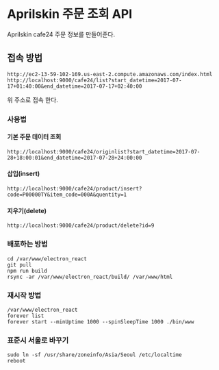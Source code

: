 # Aprilskin 주문 조회 API
Aprilskin cafe24 주문 정보를 만들어준다.

## 접속 방법
```
http://ec2-13-59-102-169.us-east-2.compute.amazonaws.com/index.html
http://localhost:9000/cafe24/list?start_datetime=2017-07-17+01:40:00&end_datetime=2017-07-17+02:40:00
```
위 주소로 접속 한다.

### 사용법

#### 기본 주문 데이터 조회
```
http://localhost:9000/cafe24/originlist?start_datetime=2017-07-28+18:00:01&end_datetime=2017-07-28+24:00:00
```
#### 삽입(insert)
```
http://localhost:9000/cafe24/product/insert?code=P00000TY&item_code=000A&quentity=1
```

#### 지우기(delete)
```
http://localhost:9000/cafe24/product/delete?id=9
```

### 배포하는 방법
```
cd /var/www/electron_react
git pull
npm run build
rsync -ar /var/www/electron_react/build/ /var/www/html
```

### 재시작 방법
```
/var/www/electron_react
forever list
forever start --minUptime 1000 --spinSleepTime 1000 ./bin/www
```

### 표준시 서울로 바꾸기
```
sudo ln -sf /usr/share/zoneinfo/Asia/Seoul /etc/localtime
reboot
```

